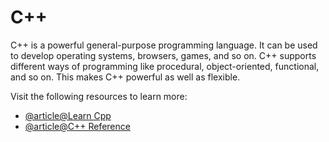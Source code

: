 # C++

C++ is a powerful general-purpose programming language. It can be used to develop operating systems, browsers, games, and so on. C++ supports different ways of programming like procedural, object-oriented, functional, and so on. This makes C++ powerful as well as flexible.

Visit the following resources to learn more:

- [@article@Learn Cpp](https://learncpp.com/)
- [@article@C++ Reference](https://en.cppreference.com/)
